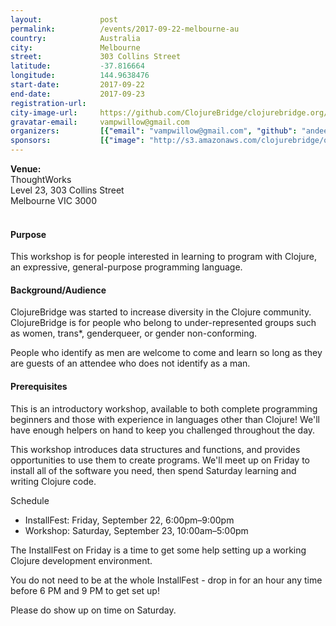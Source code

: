 ```yaml
---
layout:             post
permalink:          /events/2017-09-22-melbourne-au
country:            Australia
city:               Melbourne
street:             303 Collins Street
latitude:           -37.816664
longitude:          144.9638476
start-date:         2017-09-22
end-date:           2017-09-23
registration-url:
city-image-url:     https://github.com/ClojureBridge/clojurebridge.org/raw/master/app/assets/images/events/melbourne-australia.jpg
gravatar-email:     vampwillow@gmail.com
organizers:         [{"email": "vampwillow@gmail.com", "github": "andeemarks", "name": "Andy Marks", "twitter": "andee_marks"}]
sponsors:           [{"image": "http://s3.amazonaws.com/clojurebridge/original/218/thoughtworks-logo.png?1504791845", "name": "ThoughtWorks", "url": "http://www.thoughtworks.com/"}]
---
```


**Venue:**<br/>
ThoughtWorks<br/>
Level 23, 303 Collins Street<br/>
Melbourne VIC 3000<br/>
<br/>

#### Purpose

This workshop is for people interested in learning to program with Clojure, an expressive, general-purpose programming language.

#### Background/Audience

ClojureBridge was started to increase diversity in the Clojure community. ClojureBridge is for people who belong to under-represented groups such as women, trans*, genderqueer, or gender non-conforming.

People who identify as men are welcome to come and learn so long as they are guests of an attendee who does not identify as a man.

#### Prerequisites

This is an introductory workshop, available to both complete programming beginners and those with experience in languages other than Clojure!  We'll have enough helpers on hand to keep you challenged throughout the day.

This workshop introduces data structures and functions, and provides opportunities to use them to create programs.  We'll meet up on Friday to install all of the software you need, then spend Saturday learning and writing Clojure code.

Schedule

* InstallFest: Friday, September 22, 6:00pm–9:00pm
* Workshop: Saturday, September 23, 10:00am–5:00pm

The InstallFest on Friday is a time to get some help setting up a working Clojure development environment.

You do not need to be at the whole InstallFest - drop in for an hour any time before 6 PM and 9 PM to get set up!

Please do show up on time on Saturday.
